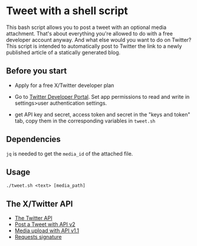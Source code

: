 # Tweet with a shell script

This bash script allows you to post a tweet with an optional media
attachment. That's about everything you're allowed to do with a free
developer account anyway. And what else would you want to do on Twitter?
This script is intended to automatically post to Twitter the link to a
newly published article of a statically generated blog.

## Before you start

* Apply for a free X/Twitter developer plan

* Go to [Twitter Developer Portal](https://developer.twitter.com). Set app
permissions to read and write in settings>user authentication settings.

* get API key and secret, access token and secret in the "keys and
  token" tab, copy them in the corresponding variables in `tweet.sh`

## Dependencies

`jq` is needed to get the `media_id` of the attached file.

## Usage

```
./tweet.sh <text> [media_path]
```

## The X/Twitter API

* [The Twitter API](https://developer.x.com/en/docs/twitter-api/getting-started/about-twitter-api)
* [Post a Tweet with API v2](https://developer.x.com/en/docs/twitter-api/tweets/manage-tweets/api-reference/post-tweets)
* [Media upload with API v1.1](https://developer.x.com/en/docs/twitter-api/v1/media/upload-media/api-reference/post-media-upload)
* [Requests signature](https://developer.x.com/en/docs/authentication/oauth-1-0a/creating-a-signature)
